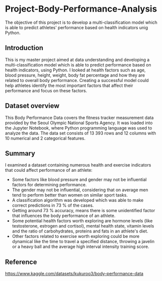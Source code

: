 # Project-Body-Performance-Analysis
The objective of this project is to develop a multi-classification model which is able to predict athletes' performance based on health indicators unig Python.
## Introduction
This is my master project aimed at data understanding and developing a multi-classification model which is able to predict performance based on health indicators, using Python. I looked at health factors such as age, blood pressure, height, weight, body fat percentage  and how they are related to overall body performance. Creating a successful model could help athletes identify the most important factors that affect their performance and focus on these factors.   
## Dataset overview
This Body Performance Data covers the fitness tracker measurement data provided by the Seoul Olympic National Sports Agency. It was loaded into the Jupyter Notebook, where Python programming language was used to analyze the data. The data set consists of 13 393 rows and 12 columns with 10 numerical and 2 categorical features.
## Summary
I examined a dataset containing numerous health and exercise indicators that could affect performance of an athlete:
- Some factors like blood pressure and gender may not be influential factors for determining performance. 
- The gender may not be influential, considering that on average men tend to perform better than women on similar sport tasks. 
- A classification algorithm was developed which was able to make correct predictions in 73 % of the cases. 
- Getting  around 73 % accuracy, means there is some unidentified factor that influences the body performance of an athlete.
- Some potential health factors worth exploring are hormone levels (like testosterone,  estrogen and cortisol), mental health state, vitamin levels and the ratio of carbohydrates, proteins and fats in an athlete's diet. 
- Other factors related to exercise worth exploring could be more dynamical like the time to travel a specified distance, throwing a javelin or a heavy ball and the average high interval intensity training score. 

## Reference
https://www.kaggle.com/datasets/kukuroo3/body-performance-data

